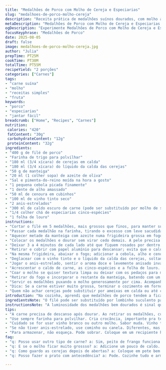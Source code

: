 ```yaml
---
title: "Medalhões de Porco com Molho de Cereja e Especiarias"
slug: "medalhoes-de-porco-molho-cereja"
description: "Receita prática de medalhões suínos dourados, com molho agridoce de cerejas, vinho tinto e toque de especiarias como anis-estrelado e cinco-espécies. Usa substituições que funcionam no dia a dia, como molho de soja no lugar do fundo de veado, e dicas para acertar ponto e textura do molho. Versátil, pode ser servido com arroz ou legumes no vapor e oferece sabor intenso com preparação simples."
metaDescription: "Medalhões de Porco com Molho de Cereja e Especiarias é uma receita deliciosa e prática que vai surpreender durante suas refeições."
ogDescription: "Experimente Medalhões de Porco com Molho de Cereja e Especiarias. Sabor intenso e fácil de preparar, perfeito para jantares especiais."
focusKeyphrase: "Medalhões de Porco"
date: 2025-08-05
draft: false
image: medalhoes-de-porco-molho-cereja.jpg
author: "Julia"
prepTime: PT25M
cookTime: PT30M
totalTime: PT55M
recipeYield: "2 porções"
categories: ["Carnes"]
tags:
- "carne suína"
- "molho"
- "receitas simples"
- "fruta"
keywords:
- "porco"
- "especiarias"
- "jantar fácil"
breadcrumb: ["Home", "Recipes", "Carnes"]
nutrition: 
 calories: "420"
 fatContent: "30g"
 carbohydrateContent: "12g"
 proteinContent: "32g"
ingredients:
- "400 g de filé de porco"
- "Farinha de trigo para polvilhar"
- "180 ml (3/4 xícara) de cerejas em calda"
- "180 ml (3/4 xícara) do líquido da calda das cerejas"
- "50 g de manteiga"
- "20 ml (1 colher sopa) de azeite de oliva"
- "Sal e pimenta-do-reino moída na hora a gosto"
- "1 pequena cebola picada finamente"
- "1 dente de alho amassado"
- "50 ml de cenoura em cubinhos"
- "100 ml de vinho tinto seco"
- "2 anis-estrelados"
- "300 ml de caldo escuro de carne (pode ser substituído por molho de soja diluído para um toque salgado diferente)"
- "1/4 colher chá de especiarias cinco-espécies"
- "1 folha de louro"
instructions:
- "Cortar o filé em 5 medalhões, mais grossos que finos, para manter suculência. Bater levemente com a mão para nivelar, mas sem amassar."
- "Passar cada medalhão na farinha, tirando o excesso com leve sacudida; isso ajuda a textura ficar crocante e cria aquela crostinha que segura o suco dentro."
- "Aquecer metade da manteiga com azeite numa frigideira grossa em fogo médio-alto; o óleo evita que a manteiga queime rápido."
- "Colocar os medalhões e dourar sem virar cedo demais. A pele precisa formar cor, escutar o chiar do contato com o metal quente dizendo que vai selar as proteínas."
- "Deixar 3 a 4 minutos de cada lado até que fiquem rosados por dentro; se cortar mais, seca na certa."
- "Retirar e cobrir com papel alumínio para descansar; evita que o calor intenso cozinhe tudo demais."
- "Na mesma frigideira, abaixar o fogo; adicionar a cebola, alho e cenoura para dar sabor fundo ao molho. Deixar murchar devagar, mexendo um pouco só para não queimar."
- "Deglacear com o vinho tinto e o líquido da calda das cerejas, soltando o que grudou na panela; essa limpeza é fundamental para aproveitar todos os sabores."
- "Jogar o anis-estrelado, sentir o aroma doce e levemente anisado invadir a cozinha enquanto o líquido reduz até quase secar, ficando mais espesso."
- "Acrescentar o caldo de carne, as cinco-espécies e a folha de louro. Aquecer até a mistura reduzir para cerca de um terço, concentrando sabor. Se usar molho de soja na gambiarra, cuidado com o sal; ajustar no final."
- "Coar o molho se quiser textura limpa ou deixar com os pedaços para mais rusticidade. Voltar para a frigideira, adicionar as cerejas e cozinhar por 1 a 2 minutos, até as frutas ficarem macias mas ainda firmes, soltando aroma doce e azedinho."
- "Retirar do fogo e incorporar o restante da manteiga, batendo com um batedor de arame para dar brilho e corpo ao molho. Testar sal e pimenta; às vezes o vinho pede um pouco mais de açúcar ou acidez, corrigir conforme gostos pessoais."
- "Servir os medalhões puxando o molho generosamente por cima. Acompanhamentos? Arroz branco soltinho ou legumes no vapor funcionam bem, equilibrando o molho intenso e a carne."
- "Dica: Se a carne estiver muito grossa, terminar o cozimento em forno pré-aquecido a 180ºC por 5 minutos depois de dourar; uma forma de garantir que não fique cru demais por dentro."
- "Quem não achar cerejas pode substituir por ameixas em calda ou até cranberry para outro perfil de sabor. Trocar o vinho por suco de uva integral pode ser um truque para quem não bebe álcool."
introduction: "Na cozinha, aprendi que medalhões de porco tendem a ficar secos se não rolar uma selagem rápida. O segredo é equilíbrio entre calor, tempo e descanso. O molho com cereja contrasta acidez com doçura, e as especiarias quentes dão um toque inesperado que surpreende no final. Já testei versões com vinho branco e shoyu, cada uma com seus méritos; no peito, o vinho tinto e o anis brilham mais. É receita pra dar sabor e técnica, não complexidade. Fácil de adaptar, pode virar coringa nos jantares ou almoço de fim de semana."
ingredientsNote: "O filé pode ser substituído por lombinho suculento para carnes mais magras, mas cuidado com tempo de cozimento. A farinha ajuda a crocância, não pule. Use manteiga de boa qualidade para sabor; azeite mantém a temperatura sem queimar. Cebola roxa pode substituir para sabor mais marcante. O cina-espécies contribui com notas de canela, cravo, e pimenta que casam excelente com o doce das cerejas. Sem fond de veau? Caldo caseiro de carne escura funciona, adaptar sal. No Brasil, cerejas em calda podem vir da importação; ameixas frescas dão toque brasileiro autentico."
instructionsNote: "A luminosidade dos medalhões bem dourados é sinal que a reação de Maillard rolou, essencial para sabor e textura. Não apresse esse passo. O desprendimento do fundo de panela com o vinho é chave pra concentrar aromas; mais líquido ali deixa molho aguado. O anis entra no momento certo, junto com outros temperos, para liberar aroma sem amargar. Quando incorpora a manteiga no final, o fogo deve estar desligado pra evitar que o molho fique oleoso. Experimentar sal e pimenta só no final para não errar o ponto. Deixar a carne descansar faz distribuir os sucos, essencial pra carne macia suculenta."
tips:
- "A carne precisa de descanso após dourar. Ao retirar os medalhões, cubra com papel alumínio. Assim, sucos se distribuem. Um alerta: pese na espessura. Medalhões muito grossos podem secar."
- "Use sempre farinha para polvilhar. Cria crocância, importante pra textura. Ao passar, não tenha pressa. O excesso deve ser sacudido. O ponto de crosta leva tempo. Sensação do cheiro e o barulho do chiado é o que você quer ouvir."
- "Cuidado se for usar vinho branco ou outro molho. Sabor muda. Vinho tinto realmente combina com cerejas. A acidez e doçura equilibram. Teste sempre. Pode ser que um tipo de vinho funcione melhor que outro na sua receita."
- "Se não tiver anis-estrelado, use cominho ou canela. Diferentes, mas interessantes. O gosto muda, mas não é ruim. Sobretudo se usar um pouco de açúcar no final. Salva sabor."
- "Para armazenar, não esqueça. Pode sobrar. Coloque em um recipiente hermético. Na geladeira, aguenta bem. Reaqueça gentilmente. Muito calor resseca. Um pouco de caldo pode ajudar."
faq:
- "q: Posso usar outro tipo de carne? a: Sim, peito de frango funciona. Tem que ajustar o tempo. Outro sabor mas dá pra fazer."
- "q: E se o molho ficar muito grossso? a: Adicione um pouco de caldo. Água também vale. Mistura bem e ajusta o sabor."
- "q: Como guardo as cerejas depois de abertas? a: Coloque em pote bem fechado. Na geladeira. Pode durar até uma semana. Mas consuma logo."
- "q: Posso fazer o prato com antecedência? a: Pode. Cozinhe tudo e armazene. Na hora de servir, esquente. Faz diferença nos sabores."

---
```

